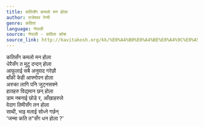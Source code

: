 ```yaml
---
title: कतिसँग कमलो मन होला
author: राजेश्वर रेग्मी
genre: कविता
language: नेपाली
source: नेपाली - कविता कोश
source_link: http://kavitakosh.org/kk/%E0%A4%B0%E0%A4%BE%E0%A4%9C%E0%A5%87%E0%A4%B6%E0%A5%8D%E0%A4%B5%E0%A4%B0_%E0%A4%B0%E0%A5%87%E0%A4%97%E0%A5%8D%E0%A4%AE%E0%A5%80
---
```


कतिसँग कमलो मन होला  
धेरैसँग त मुटु दन्दन् होला  
आफूलाई सबै अनुवाद गरेछौ  
बाँकी केही आफ्नोपन होला  
अरुका लागि पनि जुट्नसक्ने  
हातहरु विद्यमान छन् होला  
डाम नबनाई छोडे र, आँखाहरुले  
वेदाग तिमीसँग तन होला  
साथी, भाइ मलाई सोध्ने गर्छन्  
'जन्मा कति त"सँग धन होला ?'
